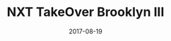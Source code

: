 ---
title: NXT TakeOver Brooklyn III

location: Barclays Center, Brooklyn, NY
date: 2017-08-19

cagematch_list:
  - https://www.cagematch.net/?id=1&nr=166922
  - https://www.cagematch.net/?id=1&nr=182171
---